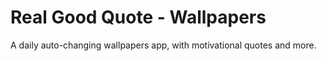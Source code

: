 # Real Good Quote - Wallpapers

A daily auto-changing wallpapers app, with motivational quotes and more.
